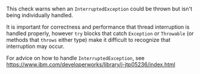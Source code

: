 This check warns when an `InterruptedException` could be thrown but isn't being
individually handled.

It is important for correctness and performance that thread interruption is
handled properly, however `try` blocks that catch `Exception` or `Throwable` (or
methods that `throws` either type) make it difficult to recognize that
interruption may occur.

For advice on how to handle `InterruptedException`, see https://www.ibm.com/developerworks/library/j-jtp05236/index.html
